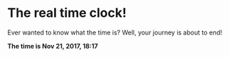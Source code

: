 # The real time clock!

Ever wanted to know what the time is? Well, your journey is about to end!

**The time is Nov 21, 2017, 18:17**